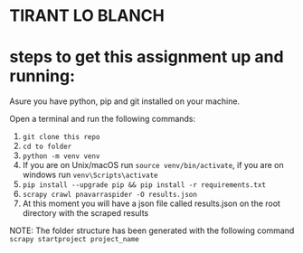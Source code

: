 # TIRANT LO BLANCH

# steps to get this assignment up and running:

Asure you have python, pip and git installed on your machine.

Open a terminal and run the following commands:

1. `git clone this repo`
2. `cd to folder`
3. `python -m venv venv`
4. If you are on Unix/macOS run `source venv/bin/activate`, if you are on windows run `venv\Scripts\activate`
5. `pip install --upgrade pip && pip install -r requirements.txt`
6. `scrapy crawl pnavarraspider -O results.json`
7. At this moment you will have a json file called results.json on the root directory with the scraped results


NOTE: The folder structure has been generated with the following command `scrapy startproject project_name`
